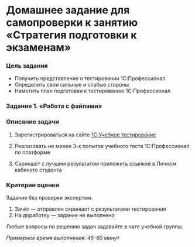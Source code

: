 
# Домашнее задание для самопроверки к занятию «Стратегия подготовки к экзаменам»

### Цель задания

* Получить представление о тестировании 1С:Профессионал
* Определить свои сильные и слабые стороны
* Наметить план подготовки к тестированию 1С:Профессионал


### Задание 1. «Работа с файлами»

### Описание задачи

1. Зарегистрироваться на сайте [1С:Учебное тестирование](https://uc1.1c.ru/uchebnoe-testirovanie/)

2. Реализовать не менее 3-х попыток учебного теста 1С:Профессионал по платформе

4. Скриншот с лучшим результатом приложить ссылкой в Личном кабинете студента


### Критерии оценки

Задание без проверки экспертом.

1. Зачёт — отправлен скриншот с результатами тестирования
2. На доработку — задание не выполнено


Любые вопросы по решению задач задавайте в чате учебной группы.

*Примерное время выполнения: 45–60 минут*

